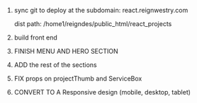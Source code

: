 1) sync git to deploy at the subdomain: 
    react.reignwestry.com

    dist path: /home1/reigndes/public_html/react_projects

2) build front end
3)  FINISH MENU AND HERO SECTION
4)  ADD the rest of the sections
5)  FIX props on projectThumb and ServiceBox
6) CONVERT TO A Responsive design (mobile, desktop, tablet)